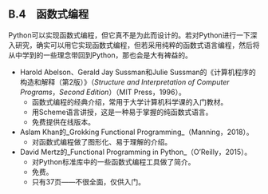    

## B.4　函数式编程

Python可以实现函数式编程，但它真不是为此而设计的。若对Python进行一下深入研究，确实可以用它实现函数式编程，但若采用纯粹的函数式语言编程，然后将从中学到的一些理念带回到Python，那也会是大有裨益的。

- Harold Abelson、Gerald Jay Sussman和Julie Sussman的《计算机程序的构造和解释（第2版）》（_Structure and Interpretation of Computer Programs_，_Second Edition_）（MIT Press，1996）。
    - 函数式编程的经典介绍，常用于大学计算机科学课的入门教材。
    - 用Scheme语言讲授，这是一种易于掌握的纯函数式语言。
    - 免费提供在线版本。
- Aslam Khan的_Grokking Functional Programming_（Manning，2018）。
    - 对函数式编程做了图形化、易于理解的介绍。
- David Mertz的_Functional Programming in Python_（O’Reilly，2015）。
    - 对Python标准库中的一些函数式编程工具做了简介。
    - 免费。
    - 只有37页——不很全面，仅供入门。